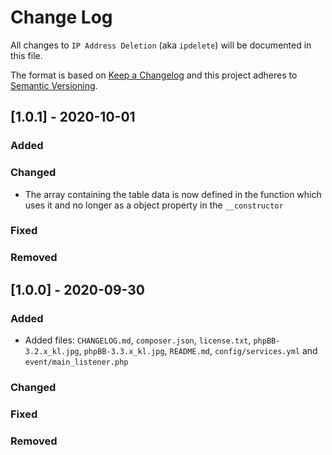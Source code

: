 # Change Log
All changes to `IP Address Deletion` (aka `ipdelete`) will be documented in this file.

The format is based on [Keep a Changelog](http://keepachangelog.com/)
and this project adheres to [Semantic Versioning](http://semver.org/).
  
## [1.0.1] - 2020-10-01

### Added

### Changed
-	The array containing the table data is now defined in the function which uses it and no longer as a object property in the `__constructor`

### Fixed

### Removed

  
## [1.0.0] - 2020-09-30

### Added
-	Added files: `CHANGELOG.md`, `composer.json`, `license.txt`, `phpBB-3.2.x_kl.jpg`, `phpBB-3.3.x_kl.jpg`, `README.md`, `config/services.yml` and `event/main_listener.php` 

### Changed

### Fixed

### Removed
